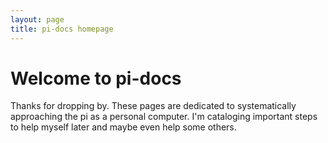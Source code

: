 ```yaml
---
layout: page
title: pi-docs homepage
---
```


# Welcome to pi-docs
Thanks for dropping by. These pages are dedicated to systematically approaching the pi as a personal computer. I'm cataloging important steps to help myself later and maybe even help some others.
